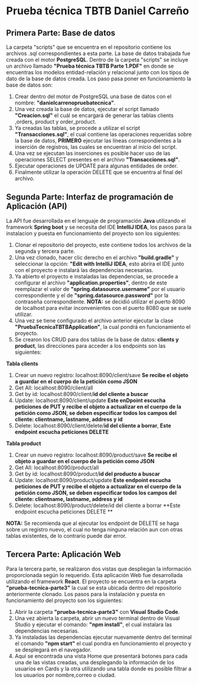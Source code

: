 # Prueba técnica TBTB Daniel Carreño
## Primera Parte: Base de datos 
La carpeta "scripts" que se encuentra en el repositorio contiene los archivos .sql correspondientes a esta parte.
La base de datos trabajada fue creada con el motor **PostgreSQL**.
Dentro de la carpeta "scripts" se incluye un archivo llamado **"Prueba técnica TBTB Parte 1.PDF"** en donde se encuentras los modelos entidad-relación y relacional junto con los tipos de dato de la base de datos creada.
Los paso pasa poner en funcionamiento la base de datos son:
1. Crear dentro del motor de PostgreSQL una base de datos con el nombre: **"danielcarrenopruebatecnica"**.
2. Una vez creada la base de datos, ejecutar el script llamado **"Creacion.sql"** el cuál se encargará de generar las tablas clients ,orders, product y order_product.
3. Ya creadas las tablas, se procede a utilizar el script **"Transacciones.sql"**, el cual contiene las operaciones requeridas sobre la base de datos, **PRIMERO** ejecutar las líneas correspondientes a la inserción de registros, las cuales se encuentran al inicio del script.
4. Una vez se ejecutan las inserciones es posible hacer uso de las operaciones SELECT presentes en el archivo **"Transacciones.sql"**.
5. Ejecutar operaciones de UPDATE para algunas entidades de order.
6. Finalmente utilizar la operación DELETE que se encuentra al final del archivo.

## Segunda Parte: Interfaz de programación de Aplicación (API)
La API fue desarrollada en el lenguaje de programación **Java** utilizando el framework **Spring boot** y se necesita del IDE **IntelliJ IDEA**, los pasos para la instalacion y puesta en funcionamiento del proyecto son los siguientes:
1. Clonar el repositorio del proyecto, este contiene todos los archivos de la segunda y tercera parte.
2. Una vez clonado, hacer clic derecho en el archivo **"build.gradle"** y seleccionar la opción: **"Edit with IntelliJ IDEA**, esto abrira el IDE junto con el proyecto e instalará las dependencias necesarias.
3. Ya abierto el proyecto e instaladas las dependencias, se procede a configurar el archivo **"application.properties"**, dentro de este reemplazar el valor de **"spring.datasource.username"** por el usuario correspondiente y el de **"spring.datasource.password"** por la contraseña correspondiente. **NOTA:** se decidió utilizar el puerto 8090 de localhost para evitar inconvenientes con el puerto 8080 que se suele utilizar.
4. Una vez se tiene configurado el archivo anterior ejecutar la clase **"PruebaTecnicaTBTBApplication"**, la cual pondrá en funcionamiento el proyecto.
5. Se crearon los CRUD para dos tablas de la base de datos: **clients y product**, las direcciones para acceder a los endpoints son las siguientes:

**Tabla clients**
1. Crear un nuevo registro: localhost:8090/client/save **Se recibe el objeto a guardar en el cuerpo de la petición como JSON**
2. Get All:  localhost:8090/client/all
3. Get by id: localhost:8090/client/**id del cliente a buscar**
4. Update: localhost:8090/client/update **Este enDpoint escucha peticiones de PUT y recibe el objeto a actualizar en el cuerpo de la petición como JSON, se deben especificar todos los campos del cliente: clientname, lastname, address y id**
4. Delete: localhost:8090/client/delete/**id del cliente a borrar**, **Este endpoint escucha peticiones DELETE** 

**Tabla product**
1. Crear un nuevo registro: localhost:8090/product/save **Se recibe el objeto a guardar en el cuerpo de la petición como JSON**
2. Get All:  localhost:8090/product/all
3. Get by id: localhost:8090/product/**id del producto a buscar**
4. Update: localhost:8090/product/update **Este endpoint escucha peticiones de PUT y recibe el objeto a actualizar en el cuerpo de la petición como JSON, se deben especificar todos los campos del cliente: clientname, lastname, address y id**
5. Delete: localhost:8090/product/delete/id del cliente a borrar **Este endpoint escucha peticiones DELETE **

**NOTA:** Se recomienda que al ejecutar los endpoint de DELETE se haga sobre un registro nuevo, el cual no tenga ninguna relación aun con otras tablas existentes, de lo contrario puede dar error.

## Tercera Parte: Aplicación Web
Para la tercera parte, se realizaron dos vistas que despliegan la información proporcionada según lo requerido. Esta aplicación Web fue desarrollada utilizando el framework **React**. El proyecto se encuentra en la carpeta **"prueba-tecnica-parte3"** la cual se esta ubicada dentro del repositorio anteriormente clonado. Los pasos para la instalación y puesta en funcionamiento del proyecto son los siguientes:
1. Abrir la carpeta **"prueba-tecnica-parte3"** con **Visual Studio Code**.
2. Una vez abierta la carpeta, abrir un nuevo terminal dentro de Visual Studio y ejecutar el comando: **"npm install"**, el cual instalara las dependencias necesarias.
3. Ya instaladas las dependencias ejecutar nuevamente dentro del terminal el comando **"npm start"** el cual pondra en funcionamiento el proyecto y se desplegará en el navegador.
4. Aquí se encontrada una vista Home que presentará botones para cada una de las vistas creadas, una desplegando la información de los usuarios en Cards y la otra utilizando una tabla donde es posible filtrar a los usuarios por nombre,correo o ciudad.

